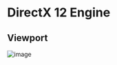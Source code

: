 # DirectX 12 Engine
## Viewport
![image](https://user-images.githubusercontent.com/78308778/230489254-fa57d1ae-ed22-4a68-9620-83e68e1b4845.png)
